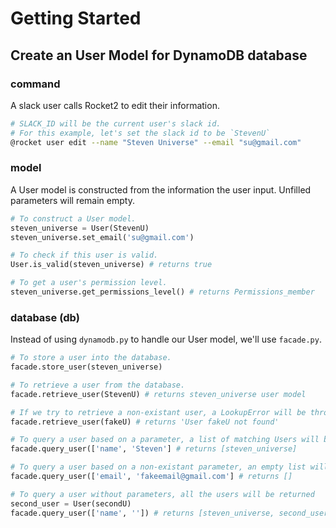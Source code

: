 # Getting Started

## Create an User Model for DynamoDB database

### command

A slack user calls Rocket2 to edit their information.

```sh
# SLACK_ID will be the current user's slack id.
# For this example, let's set the slack id to be `StevenU`
@rocket user edit --name "Steven Universe" --email "su@gmail.com"
```

### model

A User model is constructed from the information the user input.
Unfilled parameters will remain empty.

```python
# To construct a User model.
steven_universe = User(StevenU)
steven_universe.set_email('su@gmail.com')

# To check if this user is valid.
User.is_valid(steven_universe) # returns true

# To get a user's permission level.
steven_universe.get_permissions_level() # returns Permissions_member
```

### database (db)

Instead of using `dynamodb.py` to handle our User model, we'll use `facade.py`.

```python
# To store a user into the database.
facade.store_user(steven_universe)

# To retrieve a user from the database.
facade.retrieve_user(StevenU) # returns steven_universe user model

# If we try to retrieve a non-existant user, a LookupError will be thrown.
facade.retrieve_user(fakeU) # returns 'User fakeU not found'

# To query a user based on a parameter, a list of matching Users will be returned.
facade.query_user(['name', 'Steven'] # returns [steven_universe]

# To query a user based on a non-existant parameter, an empty list will be returned.
facade.query_user(['email', 'fakeemail@gmail.com'] # returns []

# To query a user without parameters, all the users will be returned
second_user = User(secondU)
facade.query_user(['name', '']) # returns [steven_universe, second_user]
```

